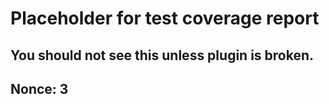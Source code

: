 # Placeholder for test coverage report
## You should not see this unless plugin is broken.
## Nonce: 3
